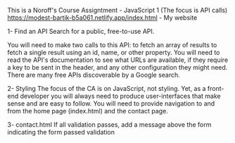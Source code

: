 This is a Noroff's Course Assigntment - JavaScript 1 (The focus is API calls)
https://modest-bartik-b5a061.netlify.app/index.html - My website 

1- Find an API
Search for a public, free-to-use API.

You will need to make two calls to this API:
to fetch an array of results
to fetch a single result using an id, name, or other property.
You will need to read the API's documentation to see what URLs are available, if they require a key to be sent in the header, and any other configuration they might need.
There are many free APIs discoverable by a Google search.

2- Styling
The focus of the CA is on JavaScript, not styling. 
Yet, as a front-end developer you will always need to produce user-interfaces that make sense and are easy to follow. 
You will need to provide navigation to and from the home page (index.html) and the contact page.

3- contact.html
If all validation passes, add a message above the form indicating the form passed validation
